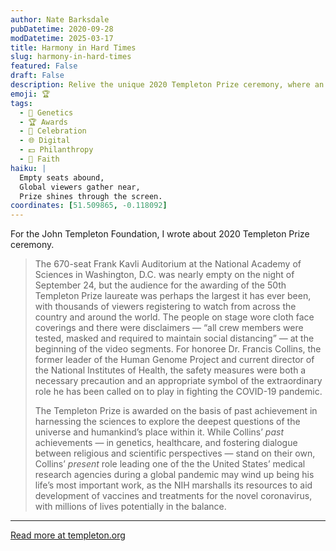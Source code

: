 ```yaml
---
author: Nate Barksdale
pubDatetime: 2020-09-28
modDatetime: 2025-03-17
title: Harmony in Hard Times
slug: harmony-in-hard-times
featured: False
draft: False
description: Relive the unique 2020 Templeton Prize ceremony, where an almost empty auditorium hosted a global audience celebrating the 50th laureate.
emoji: 🏆
tags:
  - 🧬 Genetics
  - 🏆 Awards
  - 🎉 Celebration
  - 🌐 Digital
  - 💵 Philanthropy
  - 🙏 Faith
haiku: |
  Empty seats abound,
  Global viewers gather near,
  Prize shines through the screen.
coordinates: [51.509865, -0.118092]
---
```


For the John Templeton Foundation, I wrote about 2020 Templeton Prize ceremony.

> The 670-seat Frank Kavli Auditorium at the National Academy of Sciences in Washington, D.C. was nearly empty on the night of September 24, but the audience for the awarding of the 50th Templeton Prize laureate was perhaps the largest it has ever been, with thousands of viewers registering to watch from across the country and around the world. The people on stage wore cloth face coverings and there were disclaimers — “all crew members were tested, masked and required to maintain social distancing” — at the beginning of the video segments. For honoree Dr. Francis Collins, the former leader of the Human Genome Project and current director of the National Institutes of Health, the safety measures were both a necessary precaution and an appropriate symbol of the extraordinary role he has been called on to play in fighting the COVID-19 pandemic.
>
> The Templeton Prize is awarded on the basis of past achievement in harnessing the sciences to explore the deepest questions of the universe and humankind’s place within it. While Collins’ _past_ achievements — in genetics, healthcare, and fostering dialogue between religious and scientific perspectives — stand on their own, Collins’ _present_ role leading one of the the United States’ medical research agencies during a global pandemic may wind up being his life’s most important work, as the NIH marshalls its resources to aid development of vaccines and treatments for the novel coronavirus, with millions of lives potentially in the balance.

---

[Read more at templeton.org](https://www.templeton.org/news/harmony-in-hard-times)
